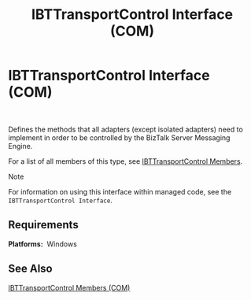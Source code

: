 ﻿---
title: IBTTransportControl Interface (COM)
TOCTitle: IBTTransportControl Interface (COM)
ms:assetid: 20bb526b-4c86-401a-8cb8-e2dd1b312677
ms:mtpsurl: https://msdn.microsoft.com/en-us/library/Aa559152(v=BTS.80)
ms:contentKeyID: 51526745
ms.date: 08/30/2017
mtps_version: v=BTS.80
---

# IBTTransportControl Interface (COM)

 

Defines the methods that all adapters (except isolated adapters) need to implement in order to be controlled by the BizTalk Server Messaging Engine.

For a list of all members of this type, see [IBTTransportControl Members](ibttransportcontrol-members-com.md).


> [!NOTE]
> <P>For information on using this interface within managed code, see the <CODE>IBTTransportControl Interface</CODE>.</P>



## Requirements

**Platforms:**  Windows

## See Also

[IBTTransportControl Members (COM)](ibttransportcontrol-members-com.md)

